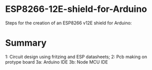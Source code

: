 # ESP8266-12E-shield-for-Arduino

Steps for the creation of an ESP8266 v12E shield for Arduino:

# Summary

1: Circuit design using fritzing and ESP datasheets;
2: Pcb making on protype board
3a: Arduino IDE
3b: Node MCU IDE
